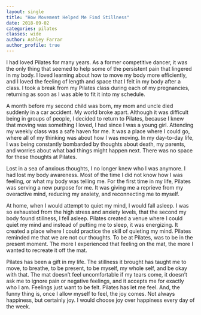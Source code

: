 ```yaml
---
layout: single
title: "How Movement Helped Me Find Stillness"
date: 2018-09-02
categories: pilates 
classes: wide
author: Ashley Farrar
author_profile: true
---
```

I had loved Pilates for many years. As a former competitive dancer, it was the only thing that seemed to help some of the persistent pain that lingered in my body. I loved learning about how to move my body more efficiently, and I loved the feeling of length and space that I felt in my body after a class. I took a break from my Pilates class during each of my pregnancies, returning as soon as I was able to fit it into my schedule.

A month before my second child was born, my mom and uncle died suddenly in a car accident. My world broke apart. Although it was difficult being in groups of people, I decided to return to Pilates, because I knew that moving was something I loved, I had since I was a young girl. Attending my weekly class was a safe haven for me. It was a place where I could go, where all of my thinking was about how I was moving. In my day-to-day life, I was being constantly bombarded by thoughts about death, my parents, and worries about what bad things might happen next. There was no space for these thoughts at Pilates.

Lost in a sea of anxious thoughts, I no longer knew who I was anymore. I had lost my body awareness. Most of the time I did not know how I was feeling, or what my body was telling me. For the first time in my life, Pilates was serving a new purpose for me. It was giving me a reprieve from my overactive mind, reducing my anxiety, and reconnecting me to myself. 

At home, when I would attempt to quiet my mind, I would fall asleep. I was so exhausted from the high stress and anxiety levels, that the second my body found stillness, I fell asleep. Pilates created a venue where I could quiet my mind and instead of putting me to sleep, it was energizing. It created a place where I could practice the skill of quieting my mind. Pilates reminded me that we are not our thoughts. To be at Pilates, was to be in the present moment. The more I experienced that feeling on the mat, the more I wanted to recreate it off the mat. 

Pilates has been a gift in my life. The stillness it brought has taught me to move, to breathe, to be present, to be myself, my whole self, and be okay with that. The mat doesn’t feel uncomfortable if my tears come, it doesn’t ask me to ignore pain or negative feelings, and it accepts me for exactly who I am. Feelings just want to be felt. Pilates has let me feel. And, the funny thing is, once I allow myself to feel, the joy comes. Not always happiness, but certainly joy. I would choose joy over happiness every day of the week.
